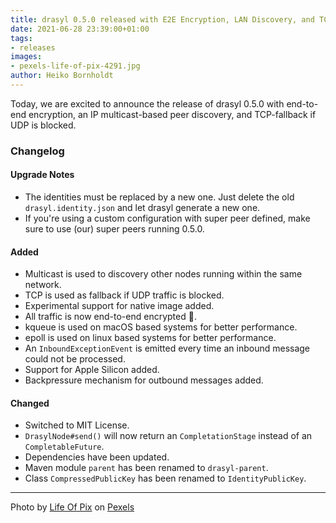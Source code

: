 ```yaml
---
title: drasyl 0.5.0 released with E2E Encryption, LAN Discovery, and TCP Fallback
date: 2021-06-28 23:39:00+01:00
tags:
- releases
images:
- pexels-life-of-pix-4291.jpg
author: Heiko Bornholdt
---
```



Today, we are excited to announce the release of drasyl 0.5.0 with end-to-end encryption, an IP multicast-based peer discovery, and TCP-fallback if UDP is blocked.

<!--more-->

### Changelog

#### Upgrade Notes

- The identities must be replaced by a new one. Just delete the old `drasyl.identity.json` and let
  drasyl generate a new one.
- If you're using a custom configuration with super peer defined, make sure to use (our) super peers
  running 0.5.0.

#### Added

- Multicast is used to discovery other nodes running within the same network.
- TCP is used as fallback if UDP traffic is blocked.
- Experimental support for native image added.
- All traffic is now end-to-end encrypted 🎉.
- kqueue is used on macOS based systems for better performance.
- epoll is used on linux based systems for better performance.
- An `InboundExceptionEvent` is emitted every time an inbound message could not be processed.
- Support for Apple Silicon added.
- Backpressure mechanism for outbound messages added.

#### Changed

- Switched to MIT License.
- `DrasylNode#send()` will now return an `CompletationStage` instead of an `CompletableFuture`.
- Dependencies have been updated.
- Maven module `parent` has been renamed to `drasyl-parent`.
- Class `CompressedPublicKey` has been renamed to `IdentityPublicKey`.

---

Photo by [Life Of Pix](https://www.pexels.com/de-de/@life-of-pix/) on [Pexels](https://www.pexels.com/)